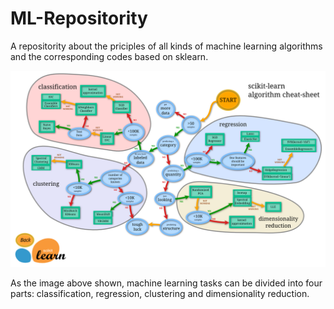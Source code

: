 # ML-Repositority

A repositority about the priciples of all kinds of machine learning algorithms and the corresponding codes based on sklearn.

 ![image](https://github.com/isp1tze/ML-Repositority/blob/master/Imgs/sklearn.png)
 
 As the image above shown, machine learning tasks can be divided into four parts: classification, regression, clustering and dimensionality reduction.
